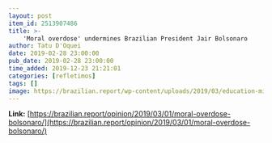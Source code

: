 ```yaml
---
layout: post
item_id: 2513907486
title: >-
    'Moral overdose' undermines Brazilian President Jair Bolsonaro
author: Tatu D'Oquei
date: 2019-02-28 23:00:00
pub_date: 2019-02-28 23:00:00
time_added: 2019-12-23 21:21:01
categories: [refletimos]
tags: []
image: https://brazilian.report/wp-content/uploads/2019/03/education-minister-ricardo-velez-rodriguez-ernesto-araujo.jpg
---
```


**Link:** [https://brazilian.report/opinion/2019/03/01/moral-overdose-bolsonaro/](https://brazilian.report/opinion/2019/03/01/moral-overdose-bolsonaro/)

